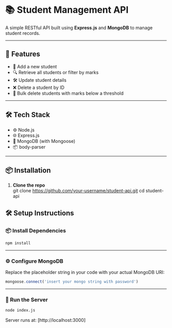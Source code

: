 # 📚 Student Management API

A simple RESTful API built using **Express.js** and **MongoDB** to manage student records.

---

## 🚀 Features

- 📝 Add a new student
- 🔍 Retrieve all students or filter by marks
- 🛠️ Update student details
- ❌ Delete a student by ID
- 🧹 Bulk delete students with marks below a threshold

---

## 🛠️ Tech Stack

- ⚙️ Node.js
- 🌐 Express.js
- 🍃 MongoDB (with Mongoose)
- 📦 body-parser

---

## 📦 Installation

1. **Clone the repo**  
   git clone https://github.com/your-username/student-api.git
   cd student-api



## 🛠️ Setup Instructions

### 📦 Install Dependencies
```bash
npm install
```

---

### ⚙️ Configure MongoDB
Replace the placeholder string in your code with your actual MongoDB URI:
```js
mongoose.connect('insert your mongo string with password')
```

---

### 🚀 Run the Server
```bash
node index.js
```

Server runs at: [http://localhost:3000]
